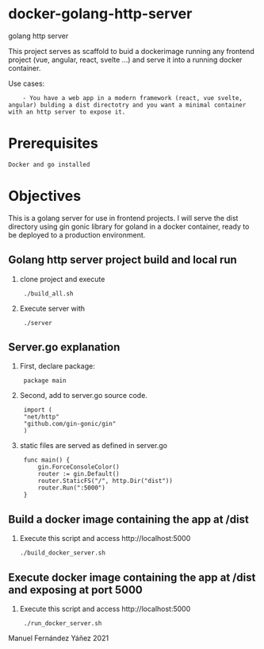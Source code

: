 # docker-golang-http-server

golang http server

This project serves as scaffold to buid a dockerimage running any frontend project (vue, angular, react, svelte ...) and serve it into a running docker container.

Use cases:

        - You have a web app in a modern framework (react, vue svelte, angular) bulding a dist directotry and you want a minimal container with an http server to expose it.

# Prerequisites

    Docker and go installed 
# Objectives

This is a golang server for use in frontend projects. I will serve the dist directory using gin gonic library for goland in a docker container, ready to be deployed to a production environment.
## Golang http server project build and local run 

1. clone project and execute 

        ./build_all.sh

2. Execute server with 

        ./server
## Server.go explanation

1. First, declare package:

        package main

2. Second, add to server.go source code.

        import (
        "net/http"
        "github.com/gin-gonic/gin"
        )

3. static files are served as defined in server.go 

        func main() {
            gin.ForceConsoleColor()
            router := gin.Default()
            router.StaticFS("/", http.Dir("dist"))
            router.Run(":5000")
        }

## Build a docker image containing the app at /dist

 1. Execute this script and access http://localhost:5000

        ./build_docker_server.sh


## Execute docker image containing the app at /dist and exposing at port 5000

1. Execute this script and access http://localhost:5000

        ./run_docker_server.sh 

Manuel Fernández Yáñez 2021


